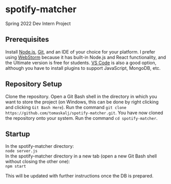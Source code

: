 # spotify-matcher
Spring 2022 Dev Intern Project

## Prerequisites

Install [Node.js](https://nodejs.org/en/download/), [Git](https://git-scm.com/downloads), and an IDE of your choice for your platform. I prefer using [WebStorm](https://www.jetbrains.com/webstorm/) because it has built-in Node.js and React functionality, and the Ultimate version is free for students. [VS Code](https://code.visualstudio.com/) is also a good option, although you have to install plugins to support JavaScript, MongoDB, etc.

## Repository Setup

Clone the repository. Open a Git Bash shell in the directory in which you want to store the project (on Windows, this can be done by right clicking and clicking `Git Bash Here`). Run the command `git clone https://github.com/tomaskalj/spotify-matcher.git`. You have now cloned the repository onto your system. Run the command `cd spotify-matcher`.

## Startup

In the spotify-matcher directory:  
`node server.js`  
In the spotify-matcher directory in a new tab (open a new Git Bash shell without closing the other one):  
`npm start`

This will be updated with further instructions once the DB is prepared.
